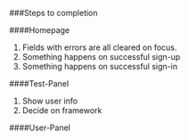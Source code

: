 ###Steps to completion

####Homepage
1. Fields with errors are all cleared on focus.
2. Something happens on successful sign-up
3. Something happens on successful sign-in

####Test-Panel
1.  Show user info
2.  Decide on framework

####User-Panel
